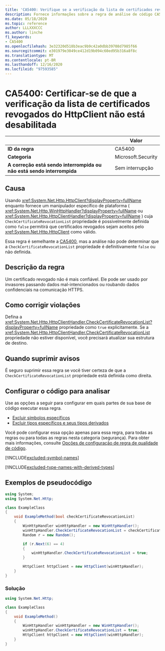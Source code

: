 ```yaml
---
title: 'CA5400: Verifique se a verificação da lista de certificados revogados do HttpClient não está desabilitada (análise de código)'
description: Fornece informações sobre a regra de análise de código CA5400, incluindo causas, como corrigir violações e quando suprimir.
ms.date: 05/18/2020
ms.topic: reference
author: LLLXXXCCC
ms.author: linche
f1_keywords:
- CA5400
ms.openlocfilehash: 3e32320d518b3eac9b9c42a0dbb39708d7985f66
ms.sourcegitcommit: e301979e3049ce412d19b094c60ed95b316a8f8c
ms.translationtype: MT
ms.contentlocale: pt-BR
ms.lasthandoff: 12/16/2020
ms.locfileid: "97593585"
---
```

# <a name="ca5400-ensure-httpclient-certificate-revocation-list-check-is-not-disabled"></a>CA5400: Certificar-se de que a verificação da lista de certificados revogados do HttpClient não está desabilitada

| | Valor |
|-|-|
| **ID da regra** |CA5400|
| **Categoria** |Microsoft.Security|
| **A correção está sendo interrompida ou não está sendo interrompida** |Sem interrupção|

## <a name="cause"></a>Causa

Usando <xref:System.Net.Http.HttpClient?displayProperty=fullName> enquanto fornece um manipulador específico de plataforma ( <xref:System.Net.Http.WinHttpHandler?displayProperty=fullName> ou <xref:System.Net.Http.HttpClientHandler?displayProperty=fullName> ) cuja `CheckCertificateRevocationList` propriedade é possivelmente definida como `false` permitirá que certificados revogados sejam aceitos pelo <xref:System.Net.Http.HttpClient> como válido.

Essa regra é semelhante a [CA5400](ca5400.md), mas a análise não pode determinar que a `CheckCertificateRevocationList` propriedade é definitivamente `false` ou não definida.

## <a name="rule-description"></a>Descrição da regra

Um certificado revogado não é mais confiável. Ele pode ser usado por invasores passando dados mal-intencionados ou roubando dados confidenciais na comunicação HTTPS.

## <a name="how-to-fix-violations"></a>Como corrigir violações

Defina a <xref:System.Net.Http.HttpClientHandler.CheckCertificateRevocationList?displayProperty=fullName> propriedade como `true` explicitamente. Se a <xref:System.Net.Http.HttpClientHandler.CheckCertificateRevocationList> propriedade não estiver disponível, você precisará atualizar sua estrutura de destino.

## <a name="when-to-suppress-warnings"></a>Quando suprimir avisos

É seguro suprimir essa regra se você tiver certeza de que a `CheckCertificateRevocationList` propriedade está definida como direita.

## <a name="configure-code-to-analyze"></a>Configurar o código para analisar

Use as opções a seguir para configurar em quais partes de sua base de código executar essa regra.

- [Excluir símbolos específicos](#exclude-specific-symbols)
- [Excluir tipos específicos e seus tipos derivados](#exclude-specific-types-and-their-derived-types)

Você pode configurar essa opção apenas para essa regra, para todas as regras ou para todas as regras nesta categoria (segurança). Para obter mais informações, consulte [Opções de configuração de regra de qualidade de código](../code-quality-rule-options.md).

[!INCLUDE[excluded-symbol-names](~/includes/code-analysis/excluded-symbol-names.md)]

[!INCLUDE[excluded-type-names-with-derived-types](~/includes/code-analysis/excluded-type-names-with-derived-types.md)]

## <a name="pseudo-code-examples"></a>Exemplos de pseudocódigo

```csharp
using System;
using System.Net.Http;

class ExampleClass
{
    void ExampleMethod(bool checkCertificateRevocationList)
    {
        WinHttpHandler winHttpHandler = new WinHttpHandler();
        winHttpHandler.CheckCertificateRevocationList = checkCertificateRevocationList;
        Random r = new Random();

        if (r.Next(6) == 4)
        {
            winHttpHandler.CheckCertificateRevocationList = true;
        }

        HttpClient httpClient = new HttpClient(winHttpHandler);
    }
}
```

### <a name="solution"></a>Solução

```csharp
using System.Net.Http;

class ExampleClass
{
    void ExampleMethod()
    {
        WinHttpHandler winHttpHandler = new WinHttpHandler();
        winHttpHandler.CheckCertificateRevocationList = true;
        HttpClient httpClient = new HttpClient(winHttpHandler);
    }
}
```
